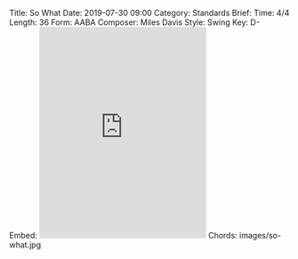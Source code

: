 Title: So What
Date: 2019-07-30 09:00
Category: Standards
Brief:
Time: 4/4
Length: 36
Form: AABA
Composer: Miles Davis
Style: Swing
Key: D-
Embed: <iframe src="https://open.spotify.com/embed/playlist/06RXzhcFm51c10DgXtgt11" width="300" height="380" frameborder="0" allowtransparency="true" allow="encrypted-media"></iframe>
Chords: images/so-what.jpg
